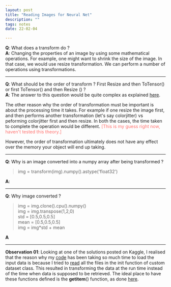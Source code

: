 ```yaml
---
layout: post
title: "Reading Images for Neural Net"
description: ""
tags: notes
date: 22-02-04

---
```


**Q**: What does a transform do ? <br>
**A**: Changing the properties of an image by using some mathematical operations. For example, one might want to shrink the size of the image. In that case, we would use resize transformation. We can perform a number of operations using transformations. 

---

**Q**: What should be the order of transform ? First Resize and then ToTensor() or first ToTensor() and then Resize () ? <br>
**A**: The answer to this question would be quite complex as explained [here](https://docs.microsoft.com/en-us/dotnet/desktop/winforms/advanced/why-transformation-order-is-significant?view=netframeworkdesktop-4.8#:~:text=The%20order%20of%20the%20composite,%2C%20then%20rotate%2C%20then%20translate).<br>

The other reason why the order of transformation must be important is about the processing time it takes. For example if one resize the image first, and then performs another transformation (let's say colorjitter) vs peforming colorjitter first and then resize. In both the cases, the time taken to complete the operation would be different. <span style="color:#ff726f">[This is my guess right now, haven't tested this theory.] </span>

However, the order of transformation ultimately does not have any effect over the memory your object will end up taking.

---

**Q**: Why is an image converted into a numpy array after being transformed ?

> img = transform(img).numpy().astype('float32')

**A**:

---

**Q**: Why image converted ? 
>    img = img.clone().cpu().numpy()<br>
>    img = img.transpose(1,2,0)<br>
>    std = [0.5,0.5,0.5]<br>
>    mean = [0.5,0.5,0.5]<br>
>    img = img*std + mean<br>

**A**

---

**Observation 01**: Looking at one of the solutions posted on Kaggle, I realised that the reason why my [code](https://github.com/rajattjainn/learnML/blob/main/CatsVsDogs/main.py#L51) has been taking so much time to load the input data is because I tried to [read](https://github.com/rajattjainn/learnML/blob/main/CatsVsDogs/image_utils.py#L13) all the files in the init function of custom dataset class. This resulted in transforming the data at the run time instead of the time when data is supposed to be retrieved. The ideal place to have these functions defined is the __getitem__() function, as done [here](https://github.com/rajattjainn/learnML/blob/main/CatsVsDogs/image_utils.py#L39).